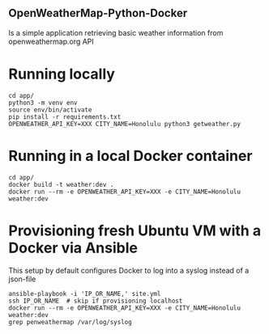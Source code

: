 OpenWeatherMap-Python-Docker
----------------------------

Is a simple application retrieving basic weather information from openweathermap.org API

Running locally
===============

    cd app/
    python3 -m venv env
    source env/bin/activate
    pip install -r requirements.txt
    OPENWEATHER_API_KEY=XXX CITY_NAME=Honolulu python3 getweather.py

Running in a local Docker container
===================================

    cd app/
    docker build -t weather:dev .
    docker run --rm -e OPENWEATHER_API_KEY=XXX -e CITY_NAME=Honolulu weather:dev

Provisioning fresh Ubuntu VM with a Docker via Ansible
======================================================

This setup by default configures Docker to log into a syslog instead of a json-file

    ansible-playbook -i 'IP_OR_NAME,' site.yml
    ssh IP_OR_NAME  # skip if provisioning localhost
    docker run --rm -e OPENWEATHER_API_KEY=XXX -e CITY_NAME=Honolulu weather:dev
    grep penweathermap /var/log/syslog
